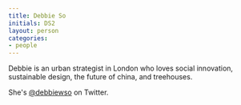 ```yaml
---
title: Debbie So
initials: DS2
layout: person
categories:
- people
---
```


Debbie is an urban strategist in London who loves social innovation, sustainable
design, the future of china, and treehouses.

She's [@debbiewso][] on Twitter.

[@debbiewso]: https://twitter.com/debbiewso
